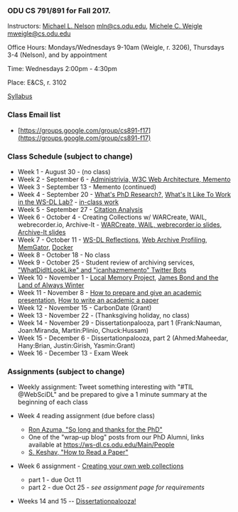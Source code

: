 ### ODU CS 791/891 for Fall 2017.
Instructors: [Michael L. Nelson](http://www.cs.odu.edu/~mln/) <mln@cs.odu.edu>, [Michele C. Weigle](http://www.cs.odu.edu/~mweigle/) <mweigle@cs.odu.edu>

Office Hours: Mondays/Wednesdays 9-10am (Weigle, r. 3206), Thursdays 3-4 (Nelson), and by appointment

Time: Wednesdays 2:00pm - 4:30pm

Place: E&CS, r. 3102 

[Syllabus](https://raw.githubusercontent.com/phonedude/cs891-f17/master/syllabus.txt)

### Class Email list
* [https://groups.google.com/group/cs891-f17](https://groups.google.com/group/cs891-f17)

### Class Schedule (subject to change)
* Week 1 - August 30 - (no class)
* Week 2 - September 6 - [Administrivia, W3C Web Architecture, Memento](https://raw.githubusercontent.com/phonedude/cs891-f17/master/slides/week-01-web-arch-memento.pptx)
* Week 3 - September 13 - Memento (continued)
* Week 4 - September 20 - [What's PhD Research?](https://raw.githubusercontent.com/phonedude/cs891-f17/master/slides/week-03-phd-research.pptx), [What's It Like To Work in the WS-DL Lab?](https://raw.githubusercontent.com/phonedude/cs891-f17/master/slides/week-03-wsdl.pptx) - [in-class work](week03-icw.md)
* Week 5 - September 27 - [Citation Analysis](https://raw.githubusercontent.com/phonedude/cs891-f17/master/slides/week-05-citations.ppt)
* Week 6 - October 4 - Creating Collections w/ WARCreate, WAIL, webrecorder.io, Archive-It - [WARCreate, WAIL, webrecorder.io slides](https://docs.google.com/presentation/d/1aavEtkYR587tMuIrrGGoVduPSlcMtAX0I7g-CQTJK_w/edit#slide=id.gc6f80d1ff_0_0), [Archive-It slides](https://raw.githubusercontent.com/phonedude/cs891-f17/master/slides/week-06-archiveit.pptx)
* Week 7 - October 11 - [WS-DL Reflections](https://www.slideshare.net/ibnesayeed/introducing-web-archiving-and-wsdl-research-group), [Web Archive Profiling](https://www.slideshare.net/ibnesayeed/web-archive-profiling-through-fulltext-search), [MemGator](https://www.slideshare.net/ibnesayeed/memgator-a-memento-aggregator-cli-and-server-in-go), [Docker](https://www.slideshare.net/ibnesayeed/dockerize-your-projects-a-brief-introduction-to-containerization)
* Week 8 - October 18 - No class 
* Week 9 - October 25 - Student review of archiving services, ["WhatDidItLookLike" and "icanhazmemento" Twitter Bots](https://docs.google.com/presentation/d/1zs8kEUuR7ns_V2BLKWrwnCV1TWdzGdJ7k4PSWPrblbY/)
* Week 10 - November 1 - [Local Memory Project](https://docs.google.com/presentation/d/1U5PZy6iqihRXHbn-_9t81AQQRNqsVqiCDYSfWzXvo74/), [James Bond and the Land of Always Winter](https://raw.githubusercontent.com/phonedude/cs891-f17/master/slides/week-10-bond-winter.ppt)
* Week 11 - November 8 - [How to prepare and give an academic presentation](https://raw.githubusercontent.com/phonedude/cs891-f17/master/slides/week-11-presentations.pptx), [How to write an academic a paper](https://raw.githubusercontent.com/phonedude/cs891-f17/master/slides/week-11-writing-papers.pptx)
* Week 12 - November 15 - CarbonDate (Grant) 
* Week 13 - November 22 - (Thanksgiving holiday, no class)
* Week 14 - November 29 - Dissertationpalooza, part 1 (Frank:Nauman, Joan:Miranda, Martin:Plinio, Chuck:Hussam)
* Week 15 - December 6 - Dissertationpalooza, part 2 (Ahmed:Maheedar, Hany:Brian, Justin:Girish, Yasmin:Grant)
* Week 16 - December 13 - Exam Week 


### Assignments (subject to change)
* Weekly assignment: Tweet something interesting with "#TIL @WebSciDL" and be prepared to give a 1 minute summary at the beginning of each class

* Week 4 reading assignment (due before class)
  * [Ron Azuma, "So long and thanks for the PhD"](http://www.cs.unc.edu/~azuma/hitch4.html)
  * One of the "wrap-up blog" posts from our PhD Alumni, links available at <https://ws-dl.cs.odu.edu/Main/People>
  * [S. Keshav, "How to Read a Paper"](http://blizzard.cs.uwaterloo.ca/keshav/home/Papers/data/07/paper-reading.pdf)
  
* Week 6 assignment - [Creating your own web collections](week06-assignment.md)
  * part 1 - due Oct 11
  * part 2 - due Oct 25 - *see assignment page for requirements*

* Weeks 14 and 15 -- [Dissertationpalooza!](dissertationpalooza.md)
